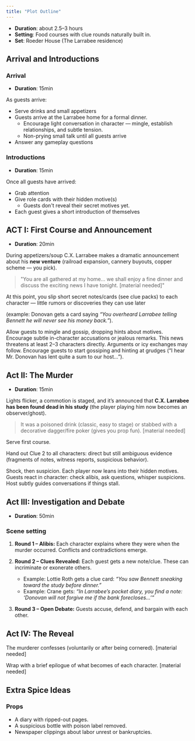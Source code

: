 ```yaml
---
title: "Plot Outline"
---
```


- **Duration**: about 2.5–3 hours
- **Setting**: Food courses with clue rounds naturally built in.
- **Set**: Roeder House (The Larrabee residence)

## Arrival and Introductions

### Arrival

- **Duration**: 15min

As guests arrive:

- Serve drinks and small appetizers
- Guests arrive at the Larrabee home for a formal dinner.
  - Encourage light conversation in character — mingle, establish relationships, and subtle tension. 
  - Non-prying small talk until all guests arrive
- Answer any gameplay questions

### Introductions

- **Duration**: 15min

Once all guests have arrived:

- Grab attention
- Give role cards with their hidden motive(s)
  -  Guests don't reveal their secret motives yet.
- Each guest gives a short introduction of themselves

## ACT I: First Course and Announcement

- **Duration**: 20min

During appetizers/soup C.X. Larrabee makes a dramatic announcement about his **new venture** (railroad expansion, cannery buyouts, copper scheme — you pick).

> "You are all gathered at my home… we shall enjoy a fine dinner and discuss the exciting news I have tonight. [material needed]"

At this point, you slip short secret notes/cards (see clue packs) to each character — little rumors or discoveries they can use later 

(example: Donovan gets a card saying *“You overheard Larrabee telling Bennett he will never see his money back.”*).

Allow guests to mingle and gossip, dropping hints about motives. Encourage subtle in-character accusations or jealous remarks. This news threatens at least 2–3 characters directly. Arguments or icy exchanges may follow. Encourage guests to start gossiping and hinting at grudges (“I hear Mr. Donovan has lent quite a sum to our host…”).

## Act II: The Murder

- **Duration**: 15min

Lights flicker, a commotion is staged, and it’s announced that **C.X. Larrabee has been found dead in his study** (the player playing him now becomes an observer/ghost).

> It was a poisoned drink (classic, easy to stage) or stabbed with a decorative dagger/fire poker (gives you prop fun). [material needed]

Serve first course.

Hand out Clue 2 to all characters: direct but still ambiguous evidence (fragments of notes, witness reports, suspicious behavior).

Shock, then suspicion. Each player now leans into their hidden motives. Guests react in character: check alibis, ask questions, whisper suspicions. Host subtly guides conversations if things stall.

## Act III: Investigation and Debate

- **Duration**: 50min

### Scene setting

1. **Round 1 – Alibis:** Each character explains where they were when the murder occurred. Conflicts and contradictions emerge.
2. **Round 2 – Clues Revealed:** Each guest gets a new note/clue. These can incriminate or exonerate others.

   * Example: Lottie Roth gets a clue card: *“You saw Bennett sneaking toward the study before dinner.”*
   * Example: Crane gets: *“In Larrabee’s pocket diary, you find a note: ‘Donovan will not forgive me if the bank forecloses…’”*

 3. **Round 3 – Open Debate:** Guests accuse, defend, and bargain with each other.

## Act IV: The Reveal

The murderer confesses (voluntarily or after being cornered). [material needed]

Wrap with a brief epilogue of what becomes of each character. [material needed]

## Extra Spice Ideas

### Props

* A diary with ripped-out pages.
* A suspicious bottle with poison label removed.
* Newspaper clippings about labor unrest or bankruptcies.
